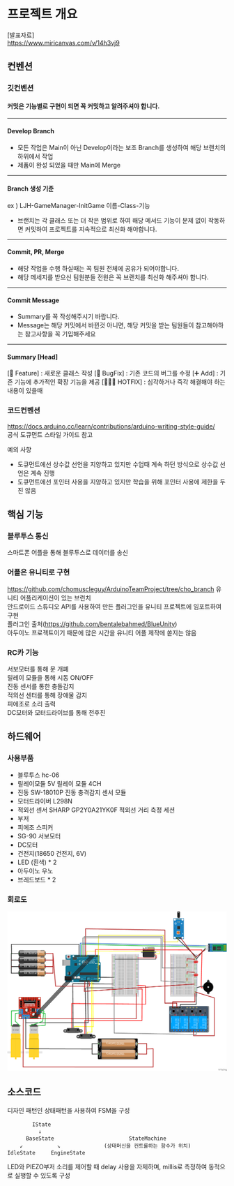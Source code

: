 # 프로젝트 개요
[발표자료]  
https://www.miricanvas.com/v/14h3vj9
## 컨벤션
### 깃컨벤션
#### 커밋은 기능별로 구현이 되면 꼭 커밋하고 알려주셔야 합니다.
---
#### Develop Branch
- 모든 작업은 Main이 아닌 Develop이라는 보조 Branch를 생성하여 해당 브랜치의 하위에서 작업
- 제품이 완성 되었을 때만 Main에 Merge
---
#### Branch 생성 기준
ex ) LJH-GameManager-InitGame
이름-Class-기능
- 브랜치는 각 클래스 또는 더 작은 범위로 하여 해당 메서드 기능이 문제 없이 작동하면 커밋하여 프로젝트를 지속적으로 최신화 해야합니다.
---
#### Commit, PR, Merge
- 해당 작업을 수행 하실때는 꼭 팀원 전체에 공유가 되어야합니다.
- 해당 메세지를 받으신 팀원분들 전원은 꼭 브랜치를 최신화 해주셔야 합니다.
---
#### Commit Message
- Summary를 꼭 작성해주시기 바랍니다.
- Message는 해당 커밋에서 바뀐것 아니면, 해당 커밋을 받는 팀원들이 참고해야하는 참고사항을 꼭 기입해주세요
---
#### Summary [Head]
[💫 Feature] : 새로운 클래스 작성
[🐞 BugFix] : 기존 코드의 버그를 수정
[➕ Add] : 기존 기능에 추가적인 확장 기능을 제공
[👨🏻‍🚒 HOTFIX] : 심각하거나 즉각 해결해야 하는 내용이 있을때
### 코드컨벤션
https://docs.arduino.cc/learn/contributions/arduino-writing-style-guide/  
공식 도큐먼트 스타일 가이드 참고  
  
예외 사항  
- 도큐먼트에선 상수값 선언을 지양하고 있지만 수업때 계속 하던 방식으로 상수값 선언은 계속 진행
- 도큐먼트에선 포인터 사용을 지양하고 있지만 학습을 위해 포인터 사용에 제한을 두진 않음

## 핵심 기능
### 블루투스 통신
스마트폰 어플을 통해 블루투스로 데이터를 송신
### 어플은 유니티로 구현
https://github.com/chomuscleguy/ArduinoTeamProject/tree/cho_branch 유니티 어플리케이션이 있는 브런치  
안드로이드 스튜디오 API를 사용하여 만든 플러그인을 유니티 프로젝트에 임포트하여 구현  
플러그인 출처(https://github.com/bentalebahmed/BlueUnity)  
아두이노 프로젝트이기 때문에 많은 시간을 유니티 어플 제작에 쏟지는 않음  
### RC카 기능
서보모터를 통해 문 개폐  
릴레이 모듈을 통해 시동 ON/OFF  
진동 센서를 통한 충돌감지  
적외선 센터를 통해 장애물 감지  
피에조로 소리 출력  
DC모터와 모터드라이브를 통해 전후진  
## 하드웨어
### 사용부품
- 블루투스 hc-06
- 릴레이모듈 5V 릴레이 모듈 4CH
- 진동 SW-18010P 진동 충격감지 센서 모듈
- 모터드라이버 L298N
- 적외선 센서 SHARP GP2Y0A21YK0F 적외선 거리 측정 세션
- 부저
- 피에조 스피커
- SG-90 서보모터
- DC모터
- 건전지(18650 건전지, 6V)
- LED (흰색) * 2
- 아두이노 우노
- 브레드보드 * 2
### 회로도
![회로도](https://github.com/chomuscleguy/ArduinoTeamProject/blob/main/Image/KakaoTalk_20250414_092053239.png?raw=true)

## 소스코드  
디자인 패턴인 상태패턴을 사용하여 FSM을 구성

            IState  
              ↓  
          BaseState                        StateMachine  
        ↙           ↘              (상태머신을 컨트롤하는 함수가 위치)  
    IdleState     EngineState  


LED와 PIEZO부저 소리를 제어할 때 delay 사용을 자제하며, millis로 측정하여 동적으로 실행할 수 있도록 구성
